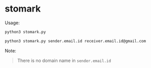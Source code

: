 # stomark

Usage:
```zsh
python3 stomark.py
```

```zsh
python3 stomark.py sender.email.id receiver.email.id@gmail.com
```

Note:
> There is no domain name in `sender.email.id`
